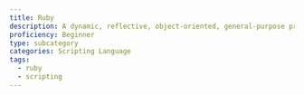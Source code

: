 ```yaml
---
title: Ruby
description: A dynamic, reflective, object-oriented, general-purpose programming language
proficiency: Beginner
type: subcategory
categories: Scripting Language
tags:
  - ruby
  - scripting
---
```

